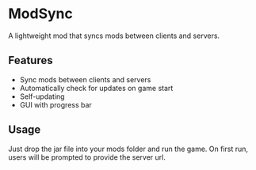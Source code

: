# ModSync
A lightweight mod that syncs mods between clients and servers.

## Features
- Sync mods between clients and servers
- Automatically check for updates on game start
- Self-updating
- GUI with progress bar

## Usage
Just drop the jar file into your mods folder and run the game. On first run, users will be prompted to provide the server url.